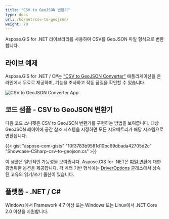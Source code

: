 ```yaml
---
title: "CSV to GeoJSON 변환기"
type: docs
url: /ko/net/csv-to-geojson/
weight: 70
---
```


Aspose.GIS for .NET 라이브러리를 사용하여 CSV를 GeoJSON 파일 형식으로 변환합니다.

## **라이브 예제**

Aspose.GIS for .NET / C#는 ["CSV to GeoJSON Converter"](https://products.aspose.app/gis/conversion/csv-to-geojson) 애플리케이션을 온라인에서 무료로 제공하며, 기능을 조사하고 작동 품질을 확인할 수 있습니다.

![CSV to GeoJSON Converter App](conversion.png)

## **코드 샘플 - CSV to GeoJSON 변환기**

다음 코드 스니펫은 CSV to GeoJSON 변환기를 구현하는 방법을 보여줍니다. 대상 GeoJSON 레이어에 공간 참조 시스템을 지정하면 모든 지오메트리가 해당 시스템으로 변환됩니다. 

{{< gist "aspose-com-gists" "10f3783b9581d10bc69dbada42705d2c" "Showcase-CSharp-csv-to-geojson.cs" >}}

이 샘플은 일반적인 가능성을 보여줍니다. Aspose.GIS for .NET은 [파일 변환](https://docs.aspose.com/gis/net/vector-layers/)에 대한 광범위한 옵션을 제공합니다. 각 벡터 기반 형식에는 [DriverOptions](https://reference.aspose.com/gis/net/aspose.gis/driveroptions) 클래스에서 상속된 고유의 읽기/쓰기 옵션이 있습니다.

## **플랫폼 - .NET / C#**

Windows에서 Framework 4.7 이상 또는 Windows 또는 Linux에서 .NET Core 2.0 이상을 지원합니다.

